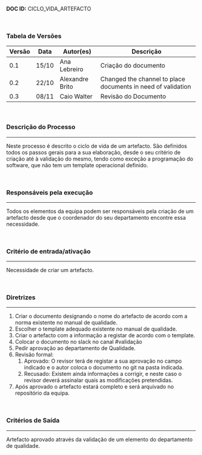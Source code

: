 **DOC ID:** CICLO_VIDA_ARTEFACTO

</br>

### **Tabela de Versões**

| Versão | Data | Autor(es) | Descrição |
|---|---|---|---|
| 0.1 | 15/10 | Ana Lebreiro | Criação do documento |
| 0.2 | 22/10 | Alexandre Brito | Changed the channel to place documents in need of validation |
| 0.3 | 08/11 | Caio Walter | Revisão do Documento |
</br>

### **Descrição do Processo**

---

Neste processo é descrito o ciclo de vida de um artefacto. São definidos todos os passos gerais para a sua elaboração, desde o seu critério de criação até à validação do mesmo, tendo como exceção a programação do software, que não tem um template operacional definido.

</br>

### **Responsáveis pela execução**

---

Todos os elementos da equipa podem ser responsáveis pela criação de um artefacto desde que o coordenador do seu departamento encontre essa necessidade.

</br>

### **Critério de entrada/ativação**

---

Necessidade de criar um artefacto.

</br>


### **Diretrizes**

---

1. Criar o documento designando o nome do artefacto de acordo com a norma existente no manual de qualidade.
2. Escolher o template adequado existente no manual de qualidade.
3. Criar o artefacto com a informação a registar de acordo com o template.
4. Colocar o documento no slack no canal #validação
5. Pedir aprovação ao departamento de Qualidade.
6. Revisão formal:
   1. Aprovado: O revisor terá de registar a sua aprovação no campo indicado e o autor coloca o documento no git na pasta indicada.
   2. Recusado: Existem ainda informações a corrigir, e neste caso o revisor deverá assinalar quais as modificações pretendidas.
7. Após aprovado o artefacto estará completo e será arquivado no repositório da equipa.


</br>

### **Critérios de Saída**

---

Artefacto aprovado através da validação de um elemento do departamento de qualidade.

</br>
